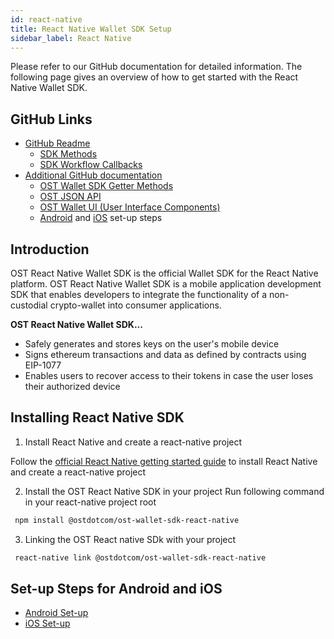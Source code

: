 ```yaml
---
id: react-native
title: React Native Wallet SDK Setup
sidebar_label: React Native
---
```

Please refer to our GitHub documentation for detailed information. The following page gives an overview of how to get started with the React Native Wallet SDK.

## GitHub Links
* [GitHub Readme](https://github.com/ostdotcom/ost-wallet-sdk-react-native/blob/develop/README.md)
    * [SDK Methods](https://github.com/ostdotcom/ost-wallet-sdk-react-native/blob/develop/README.md#sdk-methods)
    * [SDK Workflow Callbacks](https://github.com/ostdotcom/ost-wallet-sdk-react-native/blob/develop/README.md#sdk-workflow-callbacks)
* [Additional GitHub documentation](https://github.com/ostdotcom/ost-wallet-sdk-react-native/tree/develop/documentation)
    * [OST Wallet SDK Getter Methods](https://github.com/ostdotcom/ost-wallet-sdk-react-native/blob/develop/documentation/OstWalletSdkGetMethods.md)
    * [OST JSON API](https://github.com/ostdotcom/ost-wallet-sdk-react-native/blob/develop/documentation/OstJsonApi.md)
    * [OST Wallet UI (User Interface Components)](https://github.com/ostdotcom/ost-wallet-sdk-react-native/blob/develop/documentation/OstWalletUI.md)
    * [Android](https://github.com/ostdotcom/ost-wallet-sdk-react-native/blob/develop/documentation/android_setup.md) and [iOS](https://github.com/ostdotcom/ost-wallet-sdk-react-native/blob/develop/documentation/ios_setup.md) set-up steps

## Introduction
OST React Native Wallet SDK is the official Wallet SDK for the React Native platform. OST React Native Wallet SDK is a mobile application development SDK that enables developers to integrate the functionality of a non-custodial crypto-wallet into consumer applications.

**OST React Native Wallet SDK...**
* Safely generates and stores keys on the user's mobile device
* Signs ethereum transactions and data as defined by contracts using EIP-1077
* Enables users to recover access to their tokens in case the user loses their authorized device


## Installing React Native SDK

1. Install React Native and create a react-native project

Follow the [official React Native getting started guide](https://facebook.github.io/react-native/docs/0.59/getting-started) to install React Native and create a react-native project

2. Install the OST React Native SDK in your project
Run following command in your react-native project root

```bash
 npm install @ostdotcom/ost-wallet-sdk-react-native
```

3. Linking the OST React native SDk with your project

```bash
 react-native link @ostdotcom/ost-wallet-sdk-react-native
```

## Set-up Steps for Android and iOS
* [Android Set-up](https://github.com/ostdotcom/ost-wallet-sdk-react-native/blob/develop/documentation/android_setup.md)
* [iOS Set-up](https://github.com/ostdotcom/ost-wallet-sdk-react-native/blob/develop/documentation/ios_setup.md)
